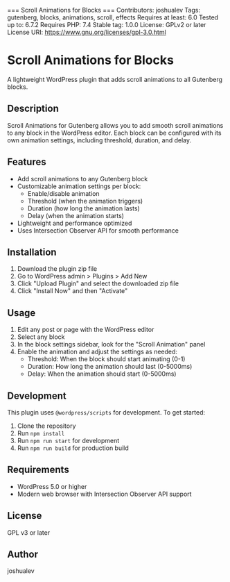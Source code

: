 === Scroll Animations for Blocks ===
Contributors: joshualev
Tags: gutenberg, blocks, animations, scroll, effects
Requires at least: 6.0
Tested up to: 6.7.2
Requires PHP: 7.4
Stable tag: 1.0.0
License: GPLv2 or later
License URI: https://www.gnu.org/licenses/gpl-3.0.html

# Scroll Animations for Blocks

A lightweight WordPress plugin that adds scroll animations to all Gutenberg blocks.

## Description

Scroll Animations for Gutenberg allows you to add smooth scroll animations to any block in the WordPress editor. Each block can be configured with its own animation settings, including threshold, duration, and delay.

## Features

- Add scroll animations to any Gutenberg block
- Customizable animation settings per block:
  - Enable/disable animation
  - Threshold (when the animation triggers)
  - Duration (how long the animation lasts)
  - Delay (when the animation starts)
- Lightweight and performance optimized
- Uses Intersection Observer API for smooth performance

## Installation

1. Download the plugin zip file
2. Go to WordPress admin > Plugins > Add New
3. Click "Upload Plugin" and select the downloaded zip file
4. Click "Install Now" and then "Activate"

## Usage

1. Edit any post or page with the WordPress editor
2. Select any block
3. In the block settings sidebar, look for the "Scroll Animation" panel
4. Enable the animation and adjust the settings as needed:
   - Threshold: When the block should start animating (0-1)
   - Duration: How long the animation should last (0-5000ms)
   - Delay: When the animation should start (0-5000ms)

## Development

This plugin uses `@wordpress/scripts` for development. To get started:

1. Clone the repository
2. Run `npm install`
3. Run `npm run start` for development
4. Run `npm run build` for production build

## Requirements

- WordPress 5.0 or higher
- Modern web browser with Intersection Observer API support

## License

GPL v3 or later

## Author

joshualev